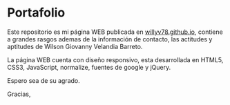 # Portafolio

Este repositorio es mi página WEB publicada en [willyv78.github.io](https://willyv78.github.io), contiene a grandes rasgos ademas de la información de contacto, las actitudes y aptitudes de Wilson Giovanny Velandia Barreto.

La página WEB cuenta con diseño responsivo, esta desarrollada en HTML5, CSS3, JavaScript, normalize, fuentes de google y jQuery.

Espero sea de su agrado.

Gracias,